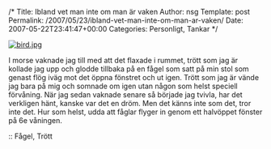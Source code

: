 /*
 Title: Ibland vet man inte om man är vaken
 Author: nsg
 Template: post
 Permalink: /2007/05/23/ibland-vet-man-inte-om-man-ar-vaken/
 Date: 2007-05-22T23:41:47+00:00
 Categories: Personligt, Tankar
*/
<div class="middle">
  <a href="http://flickr.com/photos/heloise/130071112/"><img id="image421" src="http://junkpile.se/%7Es/wp/wp-content/uploads/2007/05/bird.jpg" alt="bird.jpg" /></a>
</div>

I morse vaknade jag till med att det flaxade i rummet, trött som jag är kollade jag upp och glodde tillbaka på en fågel som satt på min stol som genast flög iväg mot det öppna fönstret och ut igen. Trött som jag är vände jag bara på mig och somnade om igen utan någon som helst speciell förvåning. När jag sedan vaknade senare så började jag tvivla, har det verkligen hänt, kanske var det en dröm. Men det känns inte som det, tror inte det. Hur som helst, udda att fåglar flyger in genom ett halvöppet fönster på 6e våningen.

:: Fågel, Trött

<small></small>